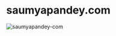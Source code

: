 
# saumyapandey.com

![saumyapandey-com](https://user-images.githubusercontent.com/40148448/112764962-7d499d00-9028-11eb-9723-73238fb44aee.png)
